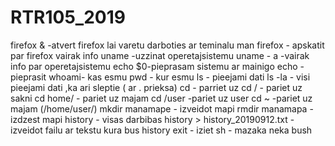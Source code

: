 # RTR105_2019
firefox & -atvert firefox lai varetu darboties ar teminalu
man firefox - apskatit par firefox vairak info
uname -uzzinat operetajsistemu
uname - a -vairak info par operetajsistemu
echo $0-pieprasam sistemu ar mainigo 
echo -pieprasit
whoami- kas esmu
pwd - kur esmu
ls - pieejami dati 
ls -la  - visi pieejami dati ,ka ari sleptie ( ar . prieksa)
cd - parriet uz
cd / - pariet uz sakni
cd home/ - pariet uz majam
cd /user -pariet uz user
cd ~ -pariet uz majam (/home/user/)
mkdir manamape - izveidot mapi
rmdir manamapa - izdzest mapi
history - visas darbibas 
history > history_20190912.txt - izveidot failu ar tekstu kura bus history
exit - iziet 
sh - mazaka neka bush
